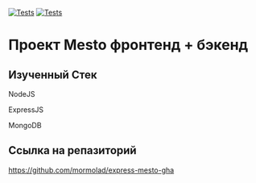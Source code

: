 [![Tests](../../actions/workflows/tests-13-sprint.yml/badge.svg)](../../actions/workflows/tests-13-sprint.yml) [![Tests](../../actions/workflows/tests-14-sprint.yml/badge.svg)](../../actions/workflows/tests-14-sprint.yml)

# Проект Mesto фронтенд + бэкенд

## Изученный Стек

NodeJS

ExpressJS

MongoDB

## Ссылка на репазиторий

https://github.com/mormolad/express-mesto-gha
